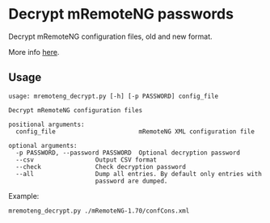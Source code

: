 Decrypt mRemoteNG passwords
===========================

Decrypt mRemoteNG configuration files, old and new format.

More info [here](https://www.errno.fr/mRemoteNG).

Usage
-----
```
usage: mremoteng_decrypt.py [-h] [-p PASSWORD] config_file

Decrypt mRemoteNG configuration files

positional arguments:
  config_file                       mRemoteNG XML configuration file

optional arguments:
  -p PASSWORD, --password PASSWORD  Optional decryption password
  --csv                 Output CSV format
  --check               Check decryption password
  --all                 Dump all entries. By default only entries with
                        password are dumped.

```

Example:
```
mremoteng_decrypt.py ./mRemoteNG-1.70/confCons.xml
```

